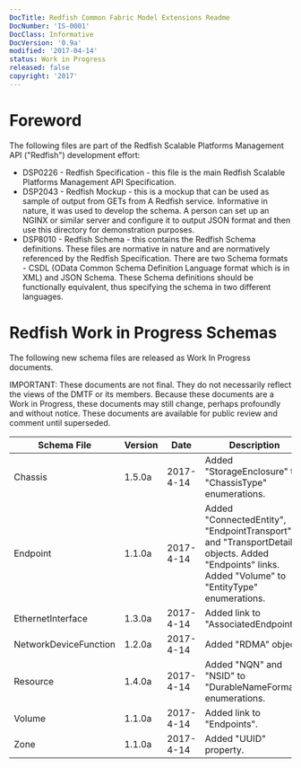 ```yaml
---
DocTitle: Redfish Common Fabric Model Extensions Readme
DocNumber: 'IS-0001'
DocClass: Informative
DocVersion: '0.9a'
modified: '2017-04-14'
status: Work in Progress
released: false
copyright: '2017'
---
```

# Foreword

The following files are part of the Redfish Scalable Platforms Management API ("Redfish") development effort:

* DSP0226 - Redfish Specification - this file is the main Redfish Scalable Platforms Management API Specification.
* DSP2043 - Redfish Mockup - this is a mockup that can be used as sample of output from GETs from A Redfish service.  Informative in nature, it was used to develop the schema.  A person can set up an NGINX or similar server and configure it to output JSON format and then use this directory for demonstration purposes.
* DSP8010 - Redfish Schema - this contains the Redfish Schema definitions.  These files are normative in nature and are normatively referenced by the Redfish Specification.  There are two Schema formats - CSDL (OData Common Schema Definition Language format which is in XML) and JSON Schema.  These Schema definitions should be functionally equivalent, thus specifying the schema in two different languages.

# Redfish Work in Progress Schemas

The following new schema files are released as Work In Progress documents. 

IMPORTANT: These documents are not final. They do not necessarily reflect the views of the DMTF or its members. Because these documents are a Work in Progress, these documents may still change, perhaps profoundly and without notice. These documents are available for public review and comment until superseded.


| Schema File | Version | Date      | Description     |
| ---         | ---     | ---       | ---             |
| Chassis | 1.5.0a | 2017-4-14 | Added "StorageEnclosure" to "ChassisType" enumerations.  |
| Endpoint | 1.1.0a | 2017-4-14 | Added "ConnectedEntity", "EndpointTransport", and "TransportDetails" objects.  Added "Endpoints" links.  Added "Volume" to "EntityType" enumerations. |
| EthernetInterface | 1.3.0a | 2017-4-14 | Added link to "AssociatedEndpoints". |
| NetworkDeviceFunction | 1.2.0a | 2017-4-14 | Added "RDMA" object. |
| Resource | 1.4.0a | 2017-4-14 |  Added "NQN" and "NSID" to "DurableNameFormat" enumerations. |
| Volume  | 1.1.0a | 2017-4-14 | Added link to "Endpoints". |
| Zone | 1.1.0a | 2017-4-14 | Added "UUID" property. |



